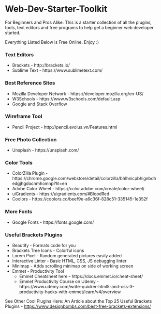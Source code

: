 # Web-Dev-Starter-Toolkit
For Beginners and Pros Alike: This is a starter collection of all the plugins, tools, text editors and free programs to help get a beginner web developer started.


<p>Everything Listed Below is Free Online.  Enjoy :)</p>

<h3>Text Editors</h3>
    <ul>
        <li>Brackets - http://brackets.io/</li>
        <li>Sublime Text - https://www.sublimetext.com/</li>
    </ul>

<h3>Best Reference Sites</h3>
<ul>
    <li>Mozilla Developer Network - https://developer.mozilla.org/en-US/</li>
    <li>W3Schools - https://www.w3schools.com/default.asp</li>
    <li>Google and Stack Overflow</li>
</ul>

<h3>Wireframe Tool</h3>
<ul>
    <li>Pencil Project - http://pencil.evolus.vn/Features.html</li>
</ul>

<h3>Free Photo Collection</h3>
<ul>
    <li>Unsplash - https://unsplash.com/</li>
</ul>

<h3>Color Tools</h3>
<ul>
    <li>ColorZilla Plugin - https://chrome.google.com/webstore/detail/colorzilla/bhlhnicpbhignbdhedgjhgdocnmhomnp?hl=en</li>
    <li>Adobe Color Wheel - https://color.adobe.com/create/color-wheel/</li>
    <li>uiGradients - https://uigradients.com/#BloodRed</li>
    <li>Coolors - https://coolors.co/beef9e-a6c36f-828c51-335145-1e352f</li>
</ul>


<h3>More Fonts</h3>
<ul>
    <li>Google Fonts - https://fonts.google.com/</li>
</ul>

<h3>Useful Brackets Plugins</h3>
    <ul>
        <li>Beautify - Formats code for you</li>
        <li>Brackets Tree Icons - Colorful icons</li>
        <li>Lorem Pixel - Random generated pictures easily added</li>
        <li>Interactive Linter - Basic HTML, CSS, JS debugging linter</li>
        <li>Minimap - Adds scrolling minimap on side of working screen</li>
        <li>Emmet - Productivity Tool
            <ul>
                <li>Emmet Cheatsheet here - https://docs.emmet.io/cheat-sheet/</li>
                <li>Emmet Productivity Course on Udemy - https://www.udemy.com/write-quicker-html5-and-css-3-productivity-hacks-with-emmet/learn/v4/overview</li>
            </ul>
        </li>
    </ul>


See Other Cool Plugins Here: An Article about the Top 25 Useful Brackets Plugins - https://www.designbombs.com/best-free-brackets-extensions/
